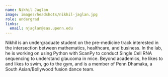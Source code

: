 ```yaml
---
name: Nikhil Jaglan
image: images/headshots/nikhil-jaglan.jpg
role: undergrad
links:
  email: njaglan@sas.upenn.edu
---
```


Nikhil is an undergraduate student on the pre-medicine track interested in the intersection between mathematics, healthcare, and business. In the lab, he is working on using Python with ScanPy to conduct Single Cell RNA sequencing to understand glaucoma in mice. Beyond academics, he likes to and likes to swim, go to the gym, and is a member of Penn Dhamaka, a South Asian/Bollywood fusion dance team.
